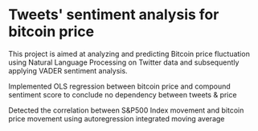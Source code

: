 # Tweets' sentiment analysis for bitcoin price

This project is aimed at analyzing and predicting Bitcoin price fluctuation using Natural Language Processing on Twitter data and subsequently applying VADER sentiment analysis.

Implemented OLS regression between bitcoin price and compound sentiment score to conclude no dependency between tweets & price

Detected the correlation between S&P500 Index movement and bitcoin price movement using autoregression integrated moving average
